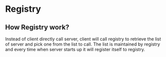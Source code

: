 # Registry

## How Registry work?

Instead of client directly call server, client will call registry to retrieve the list of server and pick one from the
list to call. The list is maintained by registry and every time when server starts up it will register itself to
registry.